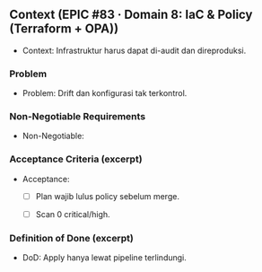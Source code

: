 <!-- AUTO:CONTEXT_V1 BEGIN -->
<!-- parent:#11 epic:#83 generated:2025-08-23T16:21:15.485Z -->
## Context (EPIC #83 · Domain 8: IaC & Policy (Terraform + OPA))

- Context: Infrastruktur harus dapat di-audit dan direproduksi.


### Problem
- Problem: Drift dan konfigurasi tak terkontrol.


### Non-Negotiable Requirements
- Non-Negotiable:


### Acceptance Criteria (excerpt)
- Acceptance:
  
  - [ ] Plan wajib lulus policy sebelum merge.
  - [ ] Scan 0 critical/high.


### Definition of Done (excerpt)
- DoD: Apply hanya lewat pipeline terlindungi.

<!-- AUTO:CONTEXT_V1 END -->
